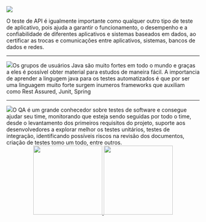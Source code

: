 
<img src="https://img.shields.io/badge/API-12100E?style=for-the-badge&logo=medium&logoColor=white" /> <p>O teste de API é igualmente importante como qualquer outro tipo de teste de aplicativo, pois ajuda a garantir o funcionamento, o desempenho e a confiabilidade de diferentes aplicativos e sistemas baseados em dados, ao certificar as trocas e comunicações entre aplicativos, sistemas, bancos de dados e redes. 
<hr /><img src="https://img.shields.io/badge/Java-4E8AA4?style=for-the-badge&logo=java&logoColor=white" />Os grupos de usuários Java são muito fortes em todo o mundo e graças a eles é possível obter material para estudos de maneira fácil. A importancia de aprender a lingugem java para os testes automatizados é que por ser uma linguagem muito forte surgem inumeros frameworks que auxiliam como Rest Assured, Junit, Spring<hr /><img src="https://img.shields.io/badge/QA-ee204d?style=for-the-badge&logo=JAVA&logoColor=white" />O QA é um grande conhecedor sobre testes de software e consegue ajudar seu time, monitorando que esteja sendo seguidas por todo o time, desde o levantamento dos primeiros requisitos do projeto, suporte aos desenvolvedores a explorar melhor os testes unitários, testes de integração, identificando possíveis riscos na revisão dos documentos, criação de testes tomo um todo, entre outros.


<div align="center">
  <a href="https://github.com/cpluis">
  <img height="180em" src="https://github-readme-stats.vercel.app/api?username=cpluis&show_icons=true&theme=dark&include_all_commits=true&count_private=true"/>
  <img height="180em" src="https://github-readme-stats.vercel.app/api/top-langs/?username=cpluis&layout=compact&langs_count=7&theme=dark"/>
</div>



